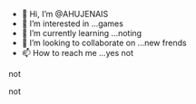 - 👋 Hi, I’m @AHUJENAIS
- 👀 I’m interested in ...games
- 🌱 I’m currently learning ...noting
- 💞️ I’m looking to collaborate on ...new frends
- 📫 How to reach me ...yes
not
<!---
AHUJENAIS/AHUJENAIS is a ✨ special ✨ repository because its `README.md` (this file) appears on your GitHub profile.
You can click the Preview link to take a look at your changes.
--->not
not

